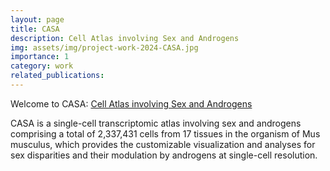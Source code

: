 ```yaml
---
layout: page
title: CASA
description: Cell Atlas involving Sex and Androgens
img: assets/img/project-work-2024-CASA.jpg
importance: 1
category: work
related_publications: 
---
```


Welcome to CASA: <a href="https://casadbtools.com/" target="_blank">Cell Atlas involving Sex and Androgens</a>

CASA is a single-cell transcriptomic atlas involving sex and androgens comprising a total of 2,337,431 cells from 17 tissues in the organism of Mus musculus, which provides the customizable visualization and analyses for sex disparities and their modulation by androgens at single-cell resolution.
